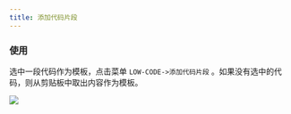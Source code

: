 ```yaml
---
title: 添加代码片段
---
```


### 使用

选中一段代码作为模板，点击菜单 `LOW-CODE->添加代码片段` 。如果没有选中的代码，则从剪贴板中取出内容作为模板。

![](https://gitee.com/img-host/img-host/raw/master//2020/11/10/1604941831471.png)

